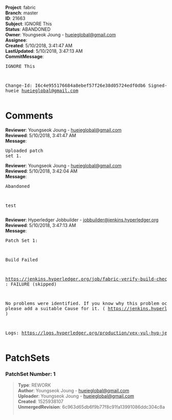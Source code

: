 <strong>Project</strong>: fabric<br><strong>Branch</strong>: master<br><strong>ID</strong>: 21663<br><strong>Subject</strong>: IGNORE This<br><strong>Status</strong>: ABANDONED<br><strong>Owner</strong>: Youngseok Joung - hueieglobal@gmail.com<br><strong>Assignee</strong>:<br><strong>Created</strong>: 5/10/2018, 3:41:47 AM<br><strong>LastUpdated</strong>: 5/10/2018, 3:47:13 AM<br><strong>CommitMessage</strong>:<br><pre>IGNORE This

Change-Id: I6c4e955176684a8ebef57f26e38d05724edf0db6
Signed-off-by: hueie <hueieglobal@gmail.com>
</pre><h1>Comments</h1><strong>Reviewer</strong>: Youngseok Joung - hueieglobal@gmail.com<br><strong>Reviewed</strong>: 5/10/2018, 3:41:47 AM<br><strong>Message</strong>: <pre>Uploaded patch set 1.</pre><strong>Reviewer</strong>: Youngseok Joung - hueieglobal@gmail.com<br><strong>Reviewed</strong>: 5/10/2018, 3:42:04 AM<br><strong>Message</strong>: <pre>Abandoned

test</pre><strong>Reviewer</strong>: Hyperledger Jobbuilder - jobbuilder@jenkins.hyperledger.org<br><strong>Reviewed</strong>: 5/10/2018, 3:47:13 AM<br><strong>Message</strong>: <pre>Patch Set 1:

Build Failed 

https://jenkins.hyperledger.org/job/fabric-verify-build-checks-x86_64/1523/ : FAILURE (skipped)

No problems were identified. If you know why this problem occurred, please add a suitable Cause for it. ( https://jenkins.hyperledger.org/job/fabric-verify-build-checks-x86_64/1523/ )

Logs: https://logs.hyperledger.org/production/vex-yul-hyp-jenkins-3/fabric-verify-build-checks-x86_64/1523</pre><h1>PatchSets</h1><h3>PatchSet Number: 1</h3><blockquote><strong>Type</strong>: REWORK<br><strong>Author</strong>: Youngseok Joung - hueieglobal@gmail.com<br><strong>Uploader</strong>: Youngseok Joung - hueieglobal@gmail.com<br><strong>Created</strong>: 1525938107<br><strong>UnmergedRevision</strong>: 6c963d65db6f9b77f8c91fa13991086ddc304c8a<br><br></blockquote>